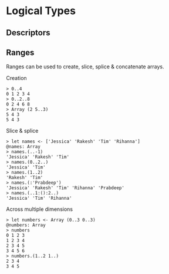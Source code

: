 # Logical Types

## Descriptors

## Ranges

Ranges can be used to create, slice, splice & concatenate arrays.

Creation

```fl
> 0..4
0 1 2 3 4
> 0..2..8
0 2 4 6 8
> Array (2 5..3)
5 4 3
5 4 3
```

Slice & splice

```fl
> let names <- ['Jessica' 'Rakesh' 'Tim' 'Rihanna']
@names: Array
> names.(..-1)
'Jessica' 'Rakesh' 'Tim'
> names.(0..2..)
'Jessica' 'Tim'
> names.(1..2)
'Rakesh' 'Tim'
> names.(:'Prabdeep')
'Jessica' 'Rakesh' 'Tim' 'Rihanna' 'Prabdeep'
> names.(..1:():2..)
'Jessica' 'Tim' 'Rihanna'
```

Across multiple dimensions

```fl
> let numbers <- Array (0..3 0..3)
@numbers: Array
> numbers
0 1 2 3
1 2 3 4
2 3 4 5
3 4 5 6
> numbers.(1..2 1..)
2 3 4
3 4 5
```
